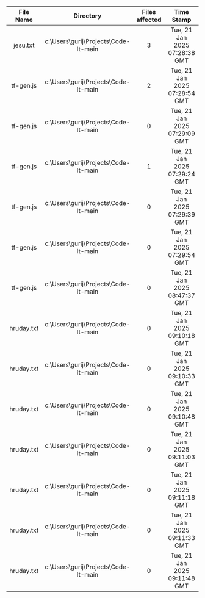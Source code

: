| File Name | Directory | Files affected | Time Stamp |
|:---:|:---:|:---:|:---:|
| jesu.txt | c:\Users\gurij\Projects\Code-It-main | 3 | Tue, 21 Jan 2025 07:28:38 GMT |
| tf-gen.js | c:\Users\gurij\Projects\Code-It-main | 2 | Tue, 21 Jan 2025 07:28:54 GMT |
| tf-gen.js | c:\Users\gurij\Projects\Code-It-main | 0 | Tue, 21 Jan 2025 07:29:09 GMT |
| tf-gen.js | c:\Users\gurij\Projects\Code-It-main | 1 | Tue, 21 Jan 2025 07:29:24 GMT |
| tf-gen.js | c:\Users\gurij\Projects\Code-It-main | 0 | Tue, 21 Jan 2025 07:29:39 GMT |
| tf-gen.js | c:\Users\gurij\Projects\Code-It-main | 0 | Tue, 21 Jan 2025 07:29:54 GMT |
| tf-gen.js | c:\Users\gurij\Projects\Code-It-main | 0 | Tue, 21 Jan 2025 08:47:37 GMT |
| hruday.txt | c:\Users\gurij\Projects\Code-It-main | 0 | Tue, 21 Jan 2025 09:10:18 GMT |
| hruday.txt | c:\Users\gurij\Projects\Code-It-main | 0 | Tue, 21 Jan 2025 09:10:33 GMT |
| hruday.txt | c:\Users\gurij\Projects\Code-It-main | 0 | Tue, 21 Jan 2025 09:10:48 GMT |
| hruday.txt | c:\Users\gurij\Projects\Code-It-main | 0 | Tue, 21 Jan 2025 09:11:03 GMT |
| hruday.txt | c:\Users\gurij\Projects\Code-It-main | 0 | Tue, 21 Jan 2025 09:11:18 GMT |
| hruday.txt | c:\Users\gurij\Projects\Code-It-main | 0 | Tue, 21 Jan 2025 09:11:33 GMT |
| hruday.txt | c:\Users\gurij\Projects\Code-It-main | 0 | Tue, 21 Jan 2025 09:11:48 GMT |
